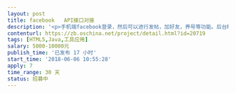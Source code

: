 ```yaml
---                
layout: post       
title: facebook   API接口对接           
description: '<p>手机端facebook登录，然后可以进行发帖，加好友，养号等功能。后台PC端有个统一管理平台，管理多个fb账号。</p>'     
contenturl: https://zb.oschina.net/project/detail.html?id=20719      
tags: [HTML5,Java,工具应用]            
salary: 5000-10000元          
publish_time: '已发布 17 小时'         
start_time: '2018-06-06 10:55:28'           
apply: 7                   
time_range: 30 天              
status: 招募中                  
---                 
```

